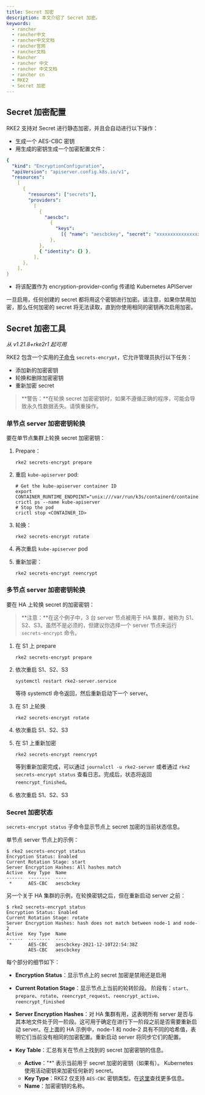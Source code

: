```yaml
---
title: Secret 加密
description: 本文介绍了 Secret 加密。
keywords:
  - rancher
  - rancher中文
  - rancher中文文档
  - rancher官网
  - rancher文档
  - Rancher
  - rancher 中文
  - rancher 中文文档
  - rancher cn
  - RKE2
  - Secret 加密
---
```


## Secret 加密配置

RKE2 支持对 Secret 进行静态加密，并且会自动进行以下操作：

- 生成一个 AES-CBC 密钥
- 用生成的密钥生成一个加密配置文件：

```yaml
{
  "kind": "EncryptionConfiguration",
  "apiVersion": "apiserver.config.k8s.io/v1",
  "resources":
    [
      {
        "resources": ["secrets"],
        "providers":
          [
            {
              "aescbc":
                {
                  "keys":
                    [{ "name": "aescbckey", "secret": "xxxxxxxxxxxxxxxxxxx" }],
                },
            },
            { "identity": {} },
          ],
      },
    ],
}
```

- 将该配置作为 encryption-provider-config 传递给 Kubernetes APIServer

一旦启用，任何创建的 secret 都将用这个密钥进行加密。请注意，如果你禁用加密，那么任何加密的 secret 将无法读取，直到你使用相同的密钥再次启用加密。

## Secret 加密工具

_从 v1.21.8+rke2r1 起可用_

RKE2 包含一个实用的[子命令](/docs/rke2/subcommands/_index#secrets-encrypt) `secrets-encrypt`，它允许管理员执行以下任务：

- 添加新的加密密钥
- 轮换和删除加密密钥
- 重新加密 secret

> **警告：**在轮换 secret 加密密钥时，如果不遵循正确的程序，可能会导致永久性数据丢失。请慎重操作。

### 单节点 server 加密密钥轮换

要在单节点集群上轮换 secret 加密密钥：

1. Prepare：

   ```
   rke2 secrets-encrypt prepare
   ```

2. 重启 `kube-apiserver` pod:

   ```
   # Get the kube-apiserver container ID
   export CONTAINER_RUNTIME_ENDPOINT="unix:///var/run/k3s/containerd/containerd.sock"
   crictl ps --name kube-apiserver
   # Stop the pod
   crictl stop <CONTAINER_ID>
   ```

3. 轮换：

   ```
   rke2 secrets-encrypt rotate
   ```

4. 再次重启 `kube-apiserver` pod

5. 重新加密：

   ```
   rke2 secrets-encrypt reencrypt
   ```

### 多节点 server 加密密钥轮换

要在 HA 上轮换 secret 的加密密钥：

> **注意：**在这个例子中，3 台 server 节点被用于 HA 集群，被称为 S1、S2、S3。虽然不是必须的，但建议你选择一个 server 节点来运行 `secrets-encrypt` 命令。

1. 在 S1 上 prepare

   ```
   rke2 secrets-encrypt prepare
   ```

2. 依次重启 S1、S2、S3

   ```
   systemctl restart rke2-server.service
   ```

   等待 systemctl 命令返回，然后重新启动下一个 server。

3. 在 S1 上轮换

   ```
   rke2 secrets-encrypt rotate
   ```

4. 依次重启 S1、S2、S3

5. 在 S1 上重新加密

   ```
   rke2 secrets-encrypt reencrypt
   ```

   等到重新加密完成，可以通过 `journalctl -u rke2-server` 或者通过 `rke2 secrets-encrypt status` 查看日志。完成后，状态将返回 `reencrypt_finished`。

6. 依次重启 S1、S2、S3

### Secret 加密状态

`secrets-encrypt status` 子命令显示节点上 secret 加密的当前状态信息。

单节点 server 节点上的示例：

```
$ rke2 secrets-encrypt status
Encryption Status: Enabled
Current Rotation Stage: start
Server Encryption Hashes: All hashes match
Active  Key Type  Name
------  --------  ----
 *      AES-CBC   aescbckey
```

另一个关于 HA 集群的示例，在轮换密钥之后，但在重新启动 server 之前：

```
$ rke2 secrets-encrypt status
Encryption Status: Enabled
Current Rotation Stage: rotate
Server Encryption Hashes: hash does not match between node-1 and node-2
Active  Key Type  Name
------  --------  ----
 *      AES-CBC   aescbckey-2021-12-10T22:54:38Z
        AES-CBC   aescbckey
```

每个部分的细节如下：

- **Encryption Status**：显示节点上的 secret 加密是禁用还是启用
- **Current Rotation Stage**：显示节点上当前的轮转阶段。
  阶段有：`start`、`prepare`、`rotate`、`reencrypt_request`、`reencrypt_active`、`reencrypt_finished`
- **Server Encryption Hashes**：对 HA 集群有用，这表明所有 server 是否与其本地文件处于同一阶段。这可用于确定在进行下一阶段之前是否需要重新启动 server。在上面的 HA 示例中，node-1 和 node-2 具有不同的哈希值，表明它们当前没有相同的加密配置。重新启动 server 将同步它们的配置。
- **Key Table**：汇总有关在节点上找到的 secret 加密密钥的信息。

  - **Active**："\*" 表示当前用于 secret 加密的密钥（如果有）。 Kubernetes 使用活动密钥来加密任何新的 secret。
  - **Key Type**：RKE2 仅支持 `AES-CBC` 密钥类型。在[这里](https://kubernetes.io/docs/tasks/administer-cluster/encrypt-data/#providers)查找更多信息。
  - **Name**：加密密钥的名称。
